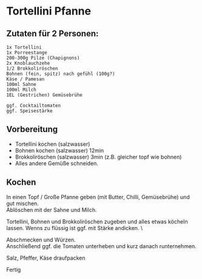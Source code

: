 # Tortellini Pfanne

## Zutaten für 2 Personen:

```
1x Tortellini 
1x Porreestange
200-300g Pilze (Chapignons)
2x Knoblauchzehe
1/2 Brokkoliröschen 
Bohnen (fein, spitz) nach gefühl (100g?)
Käse / Pamesan
100ml Sahne
100ml Milch
1EL (Gestrichen) Gemüsebrühe

ggf. Cocktailtomaten
ggf. Speisestärke
```

## Vorbereitung

- Tortellini kochen (salzwasser)
- Bohnen kochen (salzwasser) 12min
- Brokkoliröschen (salzwasser) 3min (z.B. gleicher topf wie bohnen)
- Alles andere Gemüße schneiden.


## Kochen

In einen Topf / Große Pfanne geben (mit Butter, Chilli, Gemüsebrühe) und gut mischen. \
Ablöschen mit der Sahne und Milch.

Tortellini, Bohnen und Brokkoliröschen zugeben und alles etwas köcheln lassen.
Wenns zu flüssig ist ggf. mit Stärke andicken. \

Abschmecken und Würzen. \
Anschließend ggf. die Tomaten unterheben und kurz danach runternehmen.

Salz, Pfeffer, Käse draufpacken

Fertig
